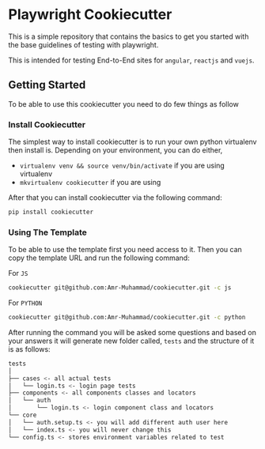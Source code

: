 # Playwright Cookiecutter

This is a simple repository that contains the basics to get you started with the base guidelines of testing with playwright.

This is intended for testing End-to-End sites for `angular`, `reactjs` and `vuejs`.

## Getting Started

To be able to use this cookiecutter you need to do few things as follow

### Install Cookiecutter

The simplest way to install cookiecutter is to run your own python virtualenv then install is.
Depending on your environment, you can do either,

-   `virtualenv venv && source venv/bin/activate` if you are using virtualenv
-   `mkvirtualenv cookiecutter` if you are using

After that you can install cookiecutter via the following command:

```bash
pip install cookiecutter
```

### Using The Template

To be able to use the template first you need access to it. Then you can copy the template URL and run the following command:

For `JS`

```bash
cookiecutter git@github.com:Amr-Muhammad/cookiecutter.git -c js
```

For `PYTHON`

```bash
cookiecutter git@github.com:Amr-Muhammad/cookiecutter.git -c python
```

After running the command you will be asked some questions and based on your answers it will generate
new folder called, `tests` and the structure of it is as follows:

```bash
tests
│
├── cases <- all actual tests
│   └── login.ts <- login page tests
├── components <- all components classes and locators
│   └── auth
│       └── login.ts <- login component class and locators
└── core
│   └── auth.setup.ts <- you will add different auth user here
│   └── index.ts <- you will never change this
└── config.ts <- stores environment variables related to test
```
